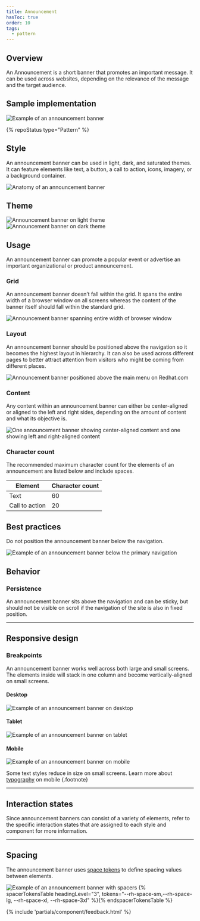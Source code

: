 ```yaml
---
title: Announcement
hasToc: true
order: 10
tags:
  - pattern
---
```


<link rel="stylesheet" href="{{ '/assets/packages/@rhds/elements/elements/rh-table/rh-table-lightdom.css' | url }}">
<link rel="stylesheet" href="{{ '/styles/samp.css' | url }}">

## Overview

An Announcement is a short banner that promotes an important message. It can be 
used across websites, depending on the relevance of the message and the target 
audience.


## Sample implementation

<uxdot-example width-adjustment="872px">
  <img src="{{ './announcement-sample-1.svg' | url }}" alt="Example of an announcement banner">
</uxdot-example>

{% repoStatus type="Pattern" %}


## Style

An announcement banner can be used in light, dark, and saturated themes. It can 
feature elements like text, a button, a call to action, icons, imagery, or a 
background container.

<uxdot-example width-adjustment="872px">
  <img src="{{ './announcement-style-1.svg' | url }}" alt="Anatomy of an announcement banner">
</uxdot-example>


## Theme

<uxdot-example width-adjustment="872px">
  <img src="{{ './announcement-theme-1.svg' | url }}" alt="Announcement banner on light theme">
</uxdot-example>

<uxdot-example color-palette="darkest" width-adjustment="872px">
  <img src="{{ './announcement-theme-2.svg' | url }}" alt="Announcement banner on dark theme">
</uxdot-example>


## Usage

An announcement banner can promote a popular event or advertise an important 
organizational or product announcement.


### Grid

An announcement banner doesn’t fall within the grid. It spans the entire width 
of a browser window on all screens whereas the content of the banner itself 
should fall within the standard grid.

<uxdot-example width-adjustment="872px">
  <img src="{{ './announcement-usage-1.svg' | url }}" alt="Announcement banner spanning entire width of browser window">
</uxdot-example>


### Layout

An announcement banner should be positioned above the navigation so it becomes 
the highest layout in hierarchy. It can also be used across different pages to 
better attract attention from visitors who might be coming from different 
places.

<uxdot-example width-adjustment="872px">
  <img src="{{ './announcement-usage-2.svg' | url }}" alt="Announcement banner positioned above the main menu on Redhat.com">
</uxdot-example>


### Content

Any content within an announcement banner can either be center-aligned or 
aligned to the left and right sides, depending on the amount of content and what 
its objective is.

<uxdot-example width-adjustment="872px">
  <img src="{{ './announcement-usage-content.svg' | url }}" alt="One announcement banner showing center-aligned content and one showing left and right-aligned content">
</uxdot-example>


### Character count
The recommended maximum character count for the elements of an announcement are listed below and include spaces.

<rh-table>
  <table>
    <thead>
      <tr>
        <th scope="col" data-label="Element">Element</th>
        <th scope="col" data-label="Character count">Character count</th>
      </tr>
    </thead>
    <tbody>
      <tr>
        <td data-label="Element">Text</td>
        <td data-label="Character count">60</td>
      </tr>
      <tr>
        <td data-label="Element">Call to action</td>
        <td data-label="Character count">20</td>
      </tr>
    </tbody>
  </table>
</rh-table>


## Best practices

Do not position the announcement banner below the navigation.

<uxdot-example width-adjustment="872px" danger>
  <img src="{{ './announcement-bestpractice-1.svg' | url }}" alt="Example of an announcement banner below the primary navigation">
</uxdot-example>


## Behavior

### Persistence

An announcement banner sits above the navigation and can be sticky, but should 
not be visible on scroll if the navigation of the site is also in fixed 
position.

<hr>


## Responsive design

### Breakpoints

An announcement banner works well across both large and small screens. The 
elements inside will stack in one column and become vertically-aligned on small 
screens.


#### Desktop

<uxdot-example width-adjustment="872px" variant="full" alignment="left" no-border>
  <img src="{{ './announcement-responsive-1.svg' | url }}" alt="Example of an announcement banner on desktop">
</uxdot-example>


#### Tablet

<uxdot-example width-adjustment="768px" variant="full" alignment="left" no-border>
  <img src="{{ './announcement-responsive-2.svg' | url }}" alt="Example of an announcement banner on tablet">
</uxdot-example>


#### Mobile

<uxdot-example width-adjustment="360px" variant="full" alignment="left" no-border>
  <img src="{{ './announcement-responsive-3.svg' | url }}" alt="Example of an announcement banner on mobile">
</uxdot-example>

Some text styles reduce in size on small screens. Learn more about 
[typography](../../foundations/typography) on mobile {.footnote}

<hr>


## Interaction states

Since announcement banners can consist of a variety of elements, refer to the specific interaction states that are assigned to each style and component for more information.

<hr>


## Spacing

The announcement banner uses [space tokens](/tokens/space/) to define spacing values between elements.

<uxdot-example width-adjustment="872px">
  <img src="{{ './announcement-spacing-1.svg' | url }}" alt="Example of an announcement banner with spacers">
</uxdot-example>

<rh-table>
{% spacerTokensTable headingLevel="3", tokens="--rh-space-sm,--rh-space-lg, --rh-space-xl, --rh-space-3xl" %}{% endspacerTokensTable %}
</rh-table>


{% include 'partials/component/feedback.html' %}
